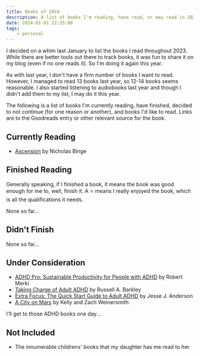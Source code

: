 ```yaml
---
title: Books of 2024
description: A list of books I'm reading, have read, or may read in 2024.
date: 2024-01-01 22:25:00
tags:
    - personal
---
```


I decided on a whim last January to list the books I read throughout 2023. While there are better tools out there to track books, it was fun to share it on my blog (even if no one reads it). So I'm doing it again this year. 

As with last year, I don't have a firm number of books I want to read. However, I managed to read 13 books last year, so 12-14 books seems reasonable. I also started listening to audiobooks last year and though I didn't add them to my list, I may do it this year. 

The following is a list of books I'm currently reading, have finished, decided to not continue (for one reason or another), and books I'd like to read. Links are to the Goodreads entry or other relevant source for the book.

## Currently Reading
* [Ascension](https://www.goodreads.com/book/show/61813107-ascension) by Nicholas Binge

## Finished Reading
Generally speaking, if I finished a book, it means the book was good enough for me to, well, finish it. A ⭐ means I really enjoyed the book, which is all the qualifications it needs.

None so far... 

## Didn't Finish
None so far...

## Under Consideration
* [ADHD Pro: Sustainable Productivity for People with ADHD](https://adhdpro.xyz/) by Robert Merki
* [Taking Charge of Adult ADHD](https://www.guilford.com/books/Taking-Charge-of-Adult-ADHD/Russell-Barkley/9781462546855) by Russell A. Barkley
* [Extra Focus: The Quick Start Guide to Adult ADHD](https://www.goodreads.com/book/show/197655262-extra-focus) by Jesse J. Anderson
* [A City on Mars](https://www.goodreads.com/book/show/125084292-a-city-on-mars) by Kelly and Zach Weinersmith

I'll get to those ADHD books one day...

## Not Included
* The innumerable childrens' books that my daughter has me read to her
